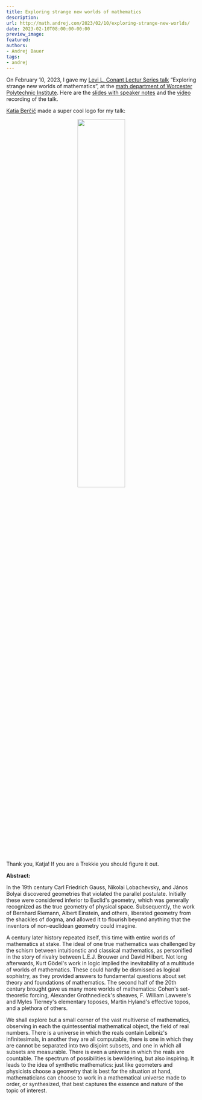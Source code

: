 ```yaml
---
title: Exploring strange new worlds of mathematics
description:
url: http://math.andrej.com/2023/02/10/exploring-strange-new-worlds/
date: 2023-02-10T08:00:00-00:00
preview_image:
featured:
authors:
- Andrej Bauer
tags:
- andrej
---
```


<p>On February 10, 2023, I gave my <a href="https://www.wpi.edu/news/calendar/events/mathematical-sciences-department-levi-l-conant-lecture-series-2023-andrej-bauer-university-ljubljana">Levi L. Conant Lectur Series talk</a> &ldquo;Exploring strange new worlds of mathematics&rdquo;, at the <a href="https://www.wpi.edu/academics/departments/mathematical-sciences">math department of  Worcester Polytechnic Institute</a>. Here are the <a href="http://math.andrej.com/asset/data/exploring-strange-new-worlds.pdf">slides with speaker notes</a> and the <a href="https://echo360.org/media/2685fce0-74f9-4304-88d7-f58820b5bcfe/public">video</a> recording of the talk.</p>



<p><a href="http://katja.not.si">Katja Ber&#269;i&#269;</a> made a super cool logo for my talk:</p>

<center><img src="http://math.andrej.com/asset/data/vulcan-exploring.png" style="width: 50%"/></center>

<p>Thank you, Katja! If you are a Trekkie you should figure it out.</p>

<p><strong>Abstract:</strong></p>

<p>In the 19th century Carl Friedrich Gauss, Nikolai Lobachevsky, and J&aacute;nos Bolyai discovered geometries that violated the parallel postulate. Initially these were considered inferior to Euclid's geometry, which was generally recognized as the true geometry of physical space. Subsequently, the work of Bernhard Riemann, Albert Einstein, and others, liberated geometry from the shackles of dogma, and allowed it to flourish beyond anything that the inventors of non-euclidean geometry could imagine.</p>

<p>A century later history repeated itself, this time with entire worlds of mathematics at stake. The ideal of one true mathematics was challenged by the schism between intuitionstic and classical mathematics, as personified in the story of rivalry between L.E.J. Brouwer and David Hilbert. Not long afterwards, Kurt G&ouml;del's work in logic implied the inevitability of a multitude of worlds of mathematics. These could hardly be dismissed as logical sophistry, as they provided answers to fundamental questions about set theory and foundations of mathematics. The second half of the 20th century brought gave us many more worlds of mathematics: Cohen's set-theoretic forcing, Alexander Grothnedieck's sheaves, F. William Lawvere's and Myles Tierney's elementary toposes, Martin Hyland's effective topos, and a plethora of others.</p>

<p>We shall explore but a small corner of the vast multiverse of mathematics, observing in each the quintessential mathematical object, the field of real numbers. There is a universe in which the reals contain Leibniz's infinitesimals, in another they are all computable, there is one in which they are cannot be separated into two disjoint subsets, and one in which all subsets are measurable. There is even a universe in which the reals are countable. The spectrum of possibilities is bewildering, but also inspiring. It leads to the idea of synthetic mathematics: just like geometers and physicists choose a geometry that is best for the situation at hand, mathematicians can choose to work in a mathematical universe made to order, or synthesized, that best captures the essence and nature of the topic of interest.</p>
